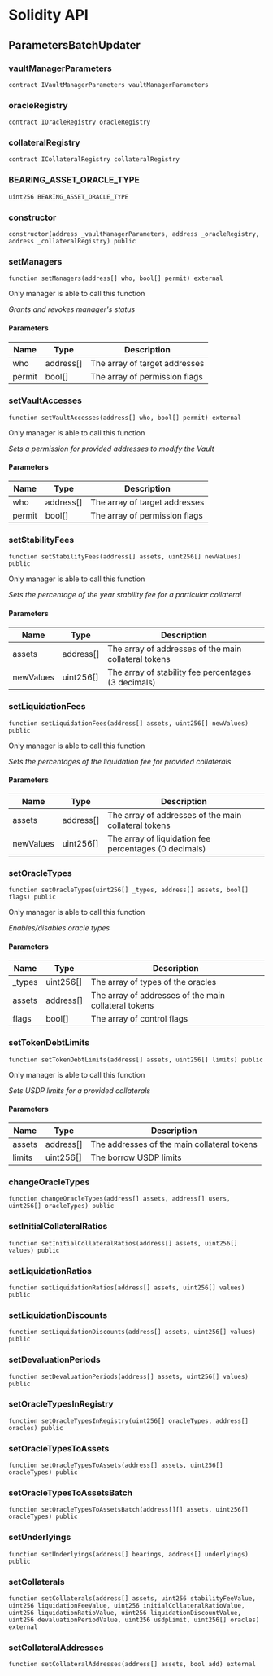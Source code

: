 # Solidity API

## ParametersBatchUpdater

### vaultManagerParameters

```solidity
contract IVaultManagerParameters vaultManagerParameters
```

### oracleRegistry

```solidity
contract IOracleRegistry oracleRegistry
```

### collateralRegistry

```solidity
contract ICollateralRegistry collateralRegistry
```

### BEARING_ASSET_ORACLE_TYPE

```solidity
uint256 BEARING_ASSET_ORACLE_TYPE
```

### constructor

```solidity
constructor(address _vaultManagerParameters, address _oracleRegistry, address _collateralRegistry) public
```

### setManagers

```solidity
function setManagers(address[] who, bool[] permit) external
```

Only manager is able to call this function

_Grants and revokes manager's status_

#### Parameters

| Name | Type | Description |
| ---- | ---- | ----------- |
| who | address[] | The array of target addresses |
| permit | bool[] | The array of permission flags |

### setVaultAccesses

```solidity
function setVaultAccesses(address[] who, bool[] permit) external
```

Only manager is able to call this function

_Sets a permission for provided addresses to modify the Vault_

#### Parameters

| Name | Type | Description |
| ---- | ---- | ----------- |
| who | address[] | The array of target addresses |
| permit | bool[] | The array of permission flags |

### setStabilityFees

```solidity
function setStabilityFees(address[] assets, uint256[] newValues) public
```

Only manager is able to call this function

_Sets the percentage of the year stability fee for a particular collateral_

#### Parameters

| Name | Type | Description |
| ---- | ---- | ----------- |
| assets | address[] | The array of addresses of the main collateral tokens |
| newValues | uint256[] | The array of stability fee percentages (3 decimals) |

### setLiquidationFees

```solidity
function setLiquidationFees(address[] assets, uint256[] newValues) public
```

Only manager is able to call this function

_Sets the percentages of the liquidation fee for provided collaterals_

#### Parameters

| Name | Type | Description |
| ---- | ---- | ----------- |
| assets | address[] | The array of addresses of the main collateral tokens |
| newValues | uint256[] | The array of liquidation fee percentages (0 decimals) |

### setOracleTypes

```solidity
function setOracleTypes(uint256[] _types, address[] assets, bool[] flags) public
```

Only manager is able to call this function

_Enables/disables oracle types_

#### Parameters

| Name | Type | Description |
| ---- | ---- | ----------- |
| _types | uint256[] | The array of types of the oracles |
| assets | address[] | The array of addresses of the main collateral tokens |
| flags | bool[] | The array of control flags |

### setTokenDebtLimits

```solidity
function setTokenDebtLimits(address[] assets, uint256[] limits) public
```

Only manager is able to call this function

_Sets USDP limits for a provided collaterals_

#### Parameters

| Name | Type | Description |
| ---- | ---- | ----------- |
| assets | address[] | The addresses of the main collateral tokens |
| limits | uint256[] | The borrow USDP limits |

### changeOracleTypes

```solidity
function changeOracleTypes(address[] assets, address[] users, uint256[] oracleTypes) public
```

### setInitialCollateralRatios

```solidity
function setInitialCollateralRatios(address[] assets, uint256[] values) public
```

### setLiquidationRatios

```solidity
function setLiquidationRatios(address[] assets, uint256[] values) public
```

### setLiquidationDiscounts

```solidity
function setLiquidationDiscounts(address[] assets, uint256[] values) public
```

### setDevaluationPeriods

```solidity
function setDevaluationPeriods(address[] assets, uint256[] values) public
```

### setOracleTypesInRegistry

```solidity
function setOracleTypesInRegistry(uint256[] oracleTypes, address[] oracles) public
```

### setOracleTypesToAssets

```solidity
function setOracleTypesToAssets(address[] assets, uint256[] oracleTypes) public
```

### setOracleTypesToAssetsBatch

```solidity
function setOracleTypesToAssetsBatch(address[][] assets, uint256[] oracleTypes) public
```

### setUnderlyings

```solidity
function setUnderlyings(address[] bearings, address[] underlyings) public
```

### setCollaterals

```solidity
function setCollaterals(address[] assets, uint256 stabilityFeeValue, uint256 liquidationFeeValue, uint256 initialCollateralRatioValue, uint256 liquidationRatioValue, uint256 liquidationDiscountValue, uint256 devaluationPeriodValue, uint256 usdpLimit, uint256[] oracles) external
```

### setCollateralAddresses

```solidity
function setCollateralAddresses(address[] assets, bool add) external
```


